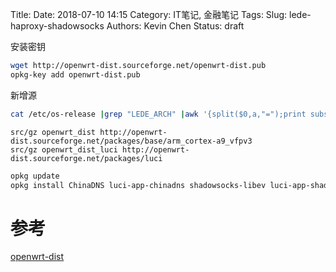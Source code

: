 Title:
Date: 2018-07-10 14:15
Category: IT笔记, 金融笔记
Tags:
Slug: lede-haproxy-shadowsocks
Authors: Kevin Chen
Status: draft



安装密钥

```bash
wget http://openwrt-dist.sourceforge.net/openwrt-dist.pub
opkg-key add openwrt-dist.pub
```



新增源

```bash
cat /etc/os-release |grep "LEDE_ARCH" |awk '{split($0,a,"=");print substr(a[2],2,length(a[2])-2)}'

```

```
src/gz openwrt_dist http://openwrt-dist.sourceforge.net/packages/base/arm_cortex-a9_vfpv3
src/gz openwrt_dist_luci http://openwrt-dist.sourceforge.net/packages/luci
```

```bash
opkg update
opkg install ChinaDNS luci-app-chinadns shadowsocks-libev luci-app-shadowsocks simple-obfs haproxy
```





# 参考

[openwrt-dist](http://openwrt-dist.sourceforge.net/)